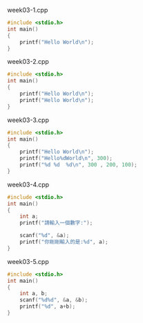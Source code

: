 week03-1.cpp
```C++
#include <stdio.h>
int main()
{
    printf("Hello World\n");
}
```
week03-2.cpp
```C++
#include <stdio.h>
int main()
{
    printf("Hello World\n");
    printf("Hello World\n");
}
```
week03-3.cpp
```C++
#include <stdio.h>
int main()
{
    printf("Hello World\n");
    printf("Hello%dWorld\n", 300);
    printf("%d %d  %d\n", 300 , 200, 100);
}
```
week03-4.cpp
```C++
#include <stdio.h>
int main()
{
    int a;
    printf("請輸入一個數字:");

    scanf("%d", &a);
    printf("你剛剛輸入的是:%d", a);
}
```
week03-5.cpp
```C++
#include <stdio.h>
int main()
{
    int a, b;
    scanf("%d%d", &a, &b);
    printf("%d", a+b);
}
```